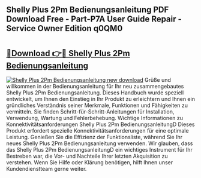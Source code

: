 ## Shelly Plus 2Pm Bedienungsanleitung PDF Download Free - Part-P7A User Guide Repair - Service Owner Edition q0QM0

# <h2><a href="http://df2gng.blite.top/?on=Shelly+Plus+2Pm+Bedienungsanleitung">🔗Download 👉🔴 Shelly Plus 2Pm Bedienungsanleitung</a></h2>

[![Shelly Plus 2Pm Bedienungsanleitung new download](https://i.imgur.com/lujVjoI.png)](http://df2gng.blite.top/?on=Shelly+Plus+2Pm+Bedienungsanleitung)
Grüße und willkommen in der Bedienungsanleitung für Ihr neu zusammengebautes Shelly Plus 2Pm Bedienungsanleitung. Dieses Handbuch wurde speziell entwickelt, um Ihnen den Einstieg in Ihr Produkt zu erleichtern und Ihnen ein gründliches Verständnis seiner Merkmale, Funktionen und Fähigkeiten zu vermitteln. Sie finden Schritt-für-Schritt-Anleitungen für Installation, Verwendung, Wartung und Fehlerbehebung. Wichtige Informationen zu Konnektivitätsanforderungen Shelly Plus 2Pm BedienungsanleitungD Dieses Produkt erfordert spezielle Konnektivitätsanforderungen für eine optimale Leistung. Genießen Sie die Effizienz der Funktionsliste, während Sie Ihr neues Shelly Plus 2Pm Bedienungsanleitung verwenden. Wir glauben, dass das Shelly Plus 2Pm BedienungsanleitungD ein wichtiges Instrument für Ihr Bestreben war, die Vor- und Nachteile Ihrer letzten Akquisition zu verstehen. Wenn Sie Hilfe oder Klärung benötigen, hilft Ihnen unser Kundendienstteam gerne weiter.
